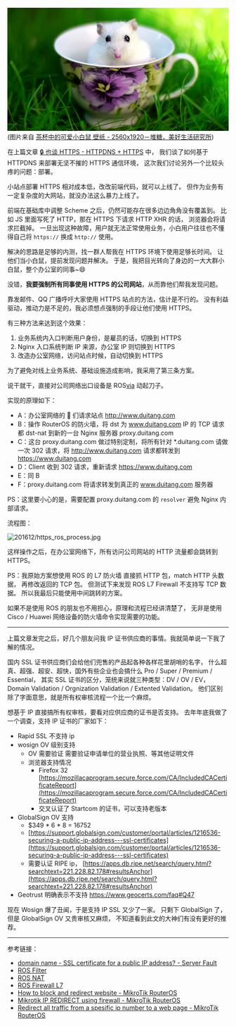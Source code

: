 

![201612/mouse.jpeg](/images/upload_dropbox/201612/mouse.jpeg)
(图片来自 [茶杯中的可爱小白鼠 壁纸 - 2560x1920－堆糖，美好生活研究所](https://www.duitang.com/blog/?id=48013745))

在上篇文章 [🔒 也谈 HTTPS - HTTPDNS + HTTPS](https://blog.alswl.com/2016/11/https-1/) 中，
我们谈了如何基于 HTTPDNS 来部署无坚不摧的 HTTPS 通信环境，
这次我们讨论另外一个比较头疼的问题：部署。

<!-- more -->

小站点部署 HTTPS 相对成本低，改改前端代码，就可以上线了。
但作为业务有一定复杂度的大网站，就没办法这么暴力上线了。

前端在基础库中调整 Scheme 之后，仍然可能存在很多边边角角没有覆盖到。
比如 JS 里面写死了 HTTP，那在 HTTPS 下请求 HTTP XHR 的话，
浏览器会将请求拦截掉。
一旦出现这种故障，用户就无法正常使用业务，小白用户往往也不懂得自己将 `https://` 换成 `http://` 使用。

解决的思路是足够的内测，找一群人帮我在 HTTPS 环境下使用足够长时间。
让他们当小白鼠，提前发现问题并解决。
于是，我把目光转向了身边的一大大群小白鼠，整个办公室的同事~😄

没错，__**我要强制所有同事使用 HTTPS 的公司网站**__，从而靠他们帮我发现问题。

靠发邮件、QQ 广播呼吁大家使用 HTTPS 站点的方法，估计是不行的。
没有利益驱动，推动力是不足的，我必须想点强制的手段让他们使用 HTTPS。

有三种方法来达到这个效果：

1.   业务系统内入口判断用户身份，是雇员的话，切换到 HTTPS
2.   Nginx 入口系统判断 IP 来源，办公室 IP 则切换到 HTTPS
3.   改造办公室网络，访问站点时候，自动切换到 HTTPS

为了避免对线上业务系统、基础设施造成影响，我采用了第三条方案。

说干就干，直接对公司网络出口设备是 ROS[via](http://wiki.mikrotik.com/wiki/Main_Page) 动起刀子。

实现的原理如下：

*   A：办公室网络的 🐁 们请求站点 http://www.duitang.com
*   B：操作 RouterOS 的防火墙，将 dst 为 www.duitang.com IP 的 TCP 请求都 dst-nat 到新的一台 Nginx 服务器 proxy.duitang.com
*   C：这台 proxy.duitang.com 做过特别定制，将所有针对 \*.duitang.com 请做一次 302 请求，将 http://www.duitang.com 请求都转发到 https://www.duitang.com
*   D：Client 收到 302 请求，重新请求 https://www.duitang.com
*   E：同 B
*   F：proxy.duitang.com 将请求转发到真正的 www.duitang.com 服务器

PS：这里要小心的是，需要配置 proxy.duitang.com 的 `resolver` 避免 Nginx 内部请求。

流程图：

![201612/https\_ros\_process.jpg](/images/upload_dropbox/201612/https_ros_process.jpg)


这样操作之后，在办公室网络下，所有访问公司网站的 HTTP 流量都会跳转到 HTTPS。


PS：我原始方案想使用 ROS 的 L7 防火墙 直接抓 HTTP 包，match HTTP 头数据，
再修改返回的 TCP 包。
但测试下来发现 ROS L7 Firewall 不支持写 TCP 数据。
所以我最后只能使用中间跳转的方案。

如果不是使用 ROS 的朋友也不用担心，原理和流程已经讲清楚了，
无非是使用 Cisco / Huawei 网络设备的防火墙命令实现需要的功能。

----

上篇文章发完之后，好几个朋友问我 IP 证书供应商的事情。我就简单说一下我了解的情况。

国内 SSL 证书供应商们会给他们兜售的产品起各种各样花里胡哨的名字，
什么超真、超强、超安、超快，国外有些企业也会搞什么 Pro / Super / Premium / Essential，
其实 SSL 证书的区分，笼统来说就三种类型：DV / OV / EV，
Domain Validation / Orgnization Validation / Extented Validation。
他们区别除了字面意思，就是所有权审核流程一个比一个麻烦。

想基于 IP 直接搞所有权审核，要看对应供应商的证书是否支持。
去年年底我做了一个调查，支持 IP 证书的厂家如下：

* Rapid SSL 不支持 ip
* wosign OV 级别支持
    * OV 需要验证 需要验证申请单位的营业执照、等其他证明文件
    * 浏览器支持情况
        * Firefox 32 [https://mozillacaprogram.secure.force.com/CA/IncludedCACertificateReport](https://mozillacaprogram.secure.force.com/CA/IncludedCACertificateReport)
        * 交叉认证了 Startcom 的证书，可以支持老版本
* GlobalSign OV 支持
    * $349 * 6 * 8 = 16752
    * [https://support.globalsign.com/customer/portal/articles/1216536-securing-a-public-ip-address---ssl-certificates](https://support.globalsign.com/customer/portal/articles/1216536-securing-a-public-ip-address---ssl-certificates)
    * 需要认证 RIPE ip， [https://apps.db.ripe.net/search/query.html?searchtext=221.228.82.178#resultsAnchor](https://apps.db.ripe.net/search/query.html?searchtext=221.228.82.178#resultsAnchor)
* Geotrust 明确表示不支持 https://www.geocerts.com/faq#Q47

现在 Wosign 爆了丑闻，于是支持 IP SSL 又少了一家。
只剩下 GlobalSign 了，但是 GlobalSign OV 又贵审核又麻烦，
不知道看到此文的大神们有没有更好的推荐。


----

参考链接：

*   [domain name - SSL certificate for a public IP address? - Server Fault](http://serverfault.com/questions/193775/ssl-certificate-for-a-public-ip-address)
*   [ROS Filter](http://wiki.mikrotik.com/wiki/Manual:IP/Firewall/Filter)
*   [ROS NAT](http://wiki.mikrotik.com/wiki/Manual:IP/Firewall/NAT)
*   [ROS Firewall L7](http://wiki.mikrotik.com/wiki/Manual:IP/Firewall/L7)
*   [How to block and redirect website - MikroTik RouterOS](http://forum.mikrotik.com/viewtopic.php?f=13&t=62152)
*   [Mikrotik IP REDIRECT using firewall - MikroTik RouterOS](http://forum.mikrotik.com/viewtopic.php?t=39837)
*   [Redirect all traffic from a spesific ip number to a web page - MikroTik RouterOS](http://forum.mikrotik.com/viewtopic.php?t=88049)

